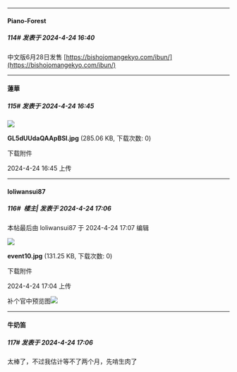 ﻿
*****

####  Piano-Forest  
##### 114#       发表于 2024-4-24 16:40

中文版6月28日发售
[https://bishojomangekyo.com/ibun/](https://bishojomangekyo.com/ibun/)


*****

####  蓮華  
##### 115#       发表于 2024-4-24 16:45

<img src="https://img.saraba1st.com/forum/202404/24/164548mr0898p5d000vv08.jpg" referrerpolicy="no-referrer">

<strong>GL5dUUdaQAApBSl.jpg</strong> (285.06 KB, 下载次数: 0)

下载附件

2024-4-24 16:45 上传


*****

####  loliwansui87  
##### 116#         楼主| 发表于 2024-4-24 17:06

 本帖最后由 loliwansui87 于 2024-4-24 17:07 编辑 

<img src="https://img.saraba1st.com/forum/202404/24/170440ces24dtqmtu40q0o.jpg" referrerpolicy="no-referrer">

<strong>event10.jpg</strong> (131.25 KB, 下载次数: 0)

下载附件

2024-4-24 17:04 上传

补个官中预览图<img src="https://static.saraba1st.com/image/smiley/face2017/077.png" referrerpolicy="no-referrer">

*****

####  牛奶笛  
##### 117#       发表于 2024-4-24 17:06

太棒了，不过我估计等不了两个月，先啃生肉了

